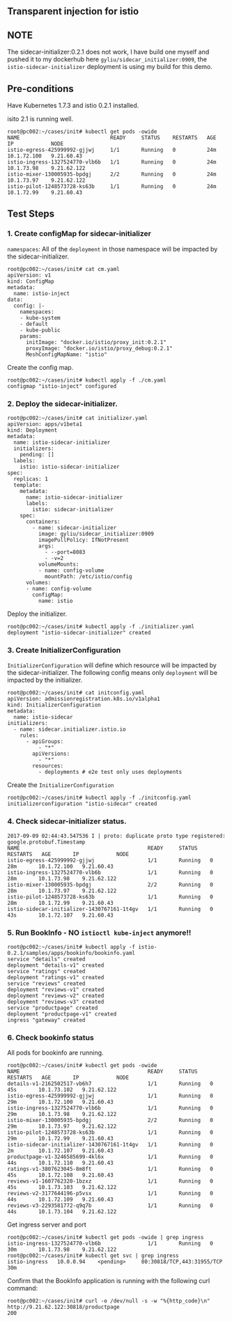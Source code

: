 ## Transparent injection for istio

## NOTE
The sidecar-initializer:0.2.1 does not work, I have build one myself and pushed it to my dockerhub here `gyliu/sidecar_initializer:0909`, the `istio-sidecar-initializer` deployment is using my build for this demo.

## Pre-conditions

Have Kubernetes 1.7.3 and istio 0.2.1 installed.

isito 2.1 is running well.
```
root@pc002:~/cases/init# kubectl get pods -owide
NAME                             READY     STATUS    RESTARTS   AGE       IP            NODE
istio-egress-425999992-gjjwj     1/1       Running   0          24m       10.1.72.100   9.21.60.43
istio-ingress-1327524770-vlb6b   1/1       Running   0          24m       10.1.73.98    9.21.62.122
istio-mixer-130005935-bpdgj      2/2       Running   0          24m       10.1.73.97    9.21.62.122
istio-pilot-1248573728-ks63b     1/1       Running   0          24m       10.1.72.99    9.21.60.43
```

## Test Steps


### 1. Create configMap for sidecar-initializer

`namespaces`: All of the `deployment` in those namespace will be impacted by the sidecar-initializer.

```
root@pc002:~/cases/init# cat cm.yaml
apiVersion: v1
kind: ConfigMap
metadata:
  name: istio-inject
data:
  config: |-
    namespaces:
    - kube-system
    - default
    - kube-public
    params:
      initImage: "docker.io/istio/proxy_init:0.2.1"
      proxyImage: "docker.io/istio/proxy_debug:0.2.1"
      MeshConfigMapName: "istio"
```

Create the config map.
```
root@pc002:~/cases/init# kubectl apply -f ./cm.yaml
configmap "istio-inject" configured
```

### 2. Deploy the sidecar-initializer.

```
root@pc002:~/cases/init# cat initializer.yaml
apiVersion: apps/v1beta1
kind: Deployment
metadata:
  name: istio-sidecar-initializer
  initializers:
    pending: []
  labels:
    istio: istio-sidecar-initializer
spec:
  replicas: 1
  template:
    metadata:
      name: istio-sidecar-initializer
      labels:
        istio: sidecar-initializer
    spec:
      containers:
        - name: sidecar-initializer
          image: gyliu/sidecar_initializer:0909
          imagePullPolicy: IfNotPresent
          args:
            - --port=8083
            - -v=2
          volumeMounts:
          - name: config-volume
            mountPath: /etc/istio/config
      volumes:
      - name: config-volume
        configMap:
          name: istio
```

Deploy the initializer.

```
root@pc002:~/cases/init# kubectl apply -f ./initializer.yaml
deployment "istio-sidecar-initializer" created
```

### 3. Create InitializerConfiguration

`InitializerConfiguration` will define which resource will be impacted by the sidecar-initializer. The following config means only `deployment` will be impacted by the initializer.

```
root@pc002:~/cases/init# cat initconfig.yaml
apiVersion: admissionregistration.k8s.io/v1alpha1
kind: InitializerConfiguration
metadata:
  name: istio-sidecar
initializers:
  - name: sidecar.initializer.istio.io
    rules:
      - apiGroups:
          - "*"
        apiVersions:
          - "*"
        resources:
          - deployments # e2e test only uses deployments
```

Create the `InitializerConfiguration`
```
root@pc002:~/cases/init# kubectl apply -f ./initconfig.yaml
initializerconfiguration "istio-sidecar" created
```

### 4. Check sidecar-initializer status.
```
2017-09-09 02:44:43.547536 I | proto: duplicate proto type registered: google.protobuf.Timestamp
NAME                                         READY     STATUS    RESTARTS   AGE       IP            NODE
istio-egress-425999992-gjjwj                 1/1       Running   0          28m       10.1.72.100   9.21.60.43
istio-ingress-1327524770-vlb6b               1/1       Running   0          28m       10.1.73.98    9.21.62.122
istio-mixer-130005935-bpdgj                  2/2       Running   0          28m       10.1.73.97    9.21.62.122
istio-pilot-1248573728-ks63b                 1/1       Running   0          28m       10.1.72.99    9.21.60.43
istio-sidecar-initializer-1430767161-1t4gv   1/1       Running   0          43s       10.1.72.107   9.21.60.43
```

### 5. Run BookInfo - NO `istioctl kube-inject` anymore!!

```
root@pc002:~/cases/init# kubectl apply -f istio-0.2.1/samples/apps/bookinfo/bookinfo.yaml
service "details" created
deployment "details-v1" created
service "ratings" created
deployment "ratings-v1" created
service "reviews" created
deployment "reviews-v1" created
deployment "reviews-v2" created
deployment "reviews-v3" created
service "productpage" created
deployment "productpage-v1" created
ingress "gateway" created
```

### 6. Check bookinfo status
All pods for bookinfo are running.
```
root@pc002:~/cases/init# kubectl get pods -owide
NAME                                         READY     STATUS    RESTARTS   AGE       IP            NODE
details-v1-2162502517-vb6h7                  1/1       Running   0          45s       10.1.73.102   9.21.62.122
istio-egress-425999992-gjjwj                 1/1       Running   0          29m       10.1.72.100   9.21.60.43
istio-ingress-1327524770-vlb6b               1/1       Running   0          29m       10.1.73.98    9.21.62.122
istio-mixer-130005935-bpdgj                  2/2       Running   0          29m       10.1.73.97    9.21.62.122
istio-pilot-1248573728-ks63b                 1/1       Running   0          29m       10.1.72.99    9.21.60.43
istio-sidecar-initializer-1430767161-1t4gv   1/1       Running   0          2m        10.1.72.107   9.21.60.43
productpage-v1-3246585699-4kl6x              1/1       Running   0          44s       10.1.72.110   9.21.60.43
ratings-v1-3807623045-8m8ft                  1/1       Running   0          45s       10.1.72.108   9.21.60.43
reviews-v1-1607762320-1bzxz                  1/1       Running   0          45s       10.1.73.103   9.21.62.122
reviews-v2-3177644196-p5vsx                  1/1       Running   0          44s       10.1.72.109   9.21.60.43
reviews-v3-2293581772-q9q7b                  1/1       Running   0          44s       10.1.73.104   9.21.62.122
```

Get ingress server and port
```
root@pc002:~/cases/init# kubectl get pods -owide | grep ingress
istio-ingress-1327524770-vlb6b               1/1       Running   0          30m       10.1.73.98    9.21.62.122
root@pc002:~/cases/init# kubectl get svc | grep ingress
istio-ingress   10.0.0.94    <pending>     80:30818/TCP,443:31955/TCP                               30m
```

Confirm that the BookInfo application is running with the following curl command:
```
root@pc002:~/cases/init# curl -o /dev/null -s -w "%{http_code}\n" http://9.21.62.122:30818/productpage
200
```
